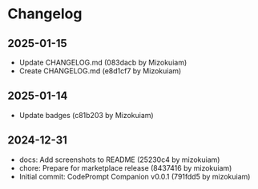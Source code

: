 # Changelog

## 2025-01-15

- Update CHANGELOG.md (083dacb by Mizokuiam)
- Create CHANGELOG.md (e8d1cf7 by Mizokuiam)

## 2025-01-14

- Update badges (c81b203 by Mizokuiam)

## 2024-12-31

- docs: Add screenshots to README (25230c4 by mizokuiam)
- chore: Prepare for marketplace release (8437416 by mizokuiam)
- Initial commit: CodePrompt Companion v0.0.1 (791fdd5 by mizokuiam)

